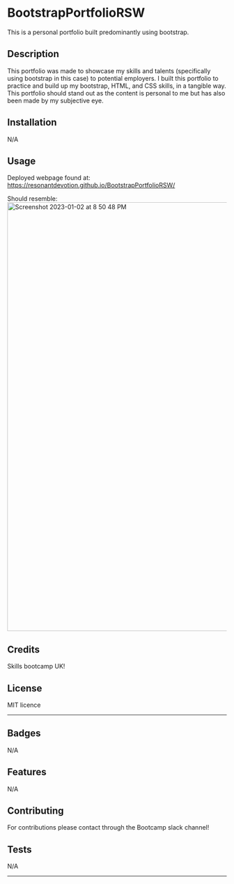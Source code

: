 # BootstrapPortfolioRSW
This is a personal portfolio built predominantly using bootstrap.


## Description 

This portfolio was made to showcase my skills and talents (specifically using bootstrap in this case) to potential employers. I built this portfolio to practice and build up my bootstrap, HTML, and CSS skills, in a tangible way. This portfolio should stand out as the content is personal to me but has also been made by my subjective eye.



## Installation
N/A


## Usage 

Deployed webpage found at:
https://resonantdevotion.github.io/BootstrapPortfolioRSW/

Should resemble:
<img width="984" alt="Screenshot 2023-01-02 at 8 50 48 PM" src="https://user-images.githubusercontent.com/119468426/210205747-b1196f50-c630-40f5-9e5e-81459f492c7d.png">


## Credits
Skills bootcamp UK!


## License

MIT licence


---


## Badges
N/A

## Features
N/A

## Contributing

For contributions please contact through the Bootcamp slack channel!

## Tests

N/A

---

